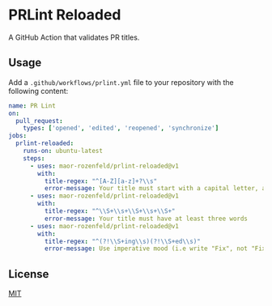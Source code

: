 # PRLint Reloaded

A GitHub Action that validates PR titles.

## Usage

Add a `.github/workflows/prlint.yml` file to your repository with the following content:

```yml
name: PR Lint
on:
  pull_request:
    types: ['opened', 'edited', 'reopened', 'synchronize']
jobs:
  prlint-reloaded:
    runs-on: ubuntu-latest
    steps:
      - uses: maor-rozenfeld/prlint-reloaded@v1
        with:
          title-regex: "^[A-Z][a-z]+?\\s"
          error-message: Your title must start with a capital letter, and a real word, e.g. 'Add GO support'
      - uses: maor-rozenfeld/prlint-reloaded@v1
        with:
          title-regex: "^\\S+\\s+\\S+\\s+\\S+"
          error-message: Your title must have at least three words
      - uses: maor-rozenfeld/prlint-reloaded@v1
        with:
          title-regex: "^(?!\\S+ing\\s)(?!\\S+ed\\s)"
          error-message: Use imperative mood (i.e write "Fix", not "Fixed" or "Fixing")
```

## License

[MIT](/LICENSE)
